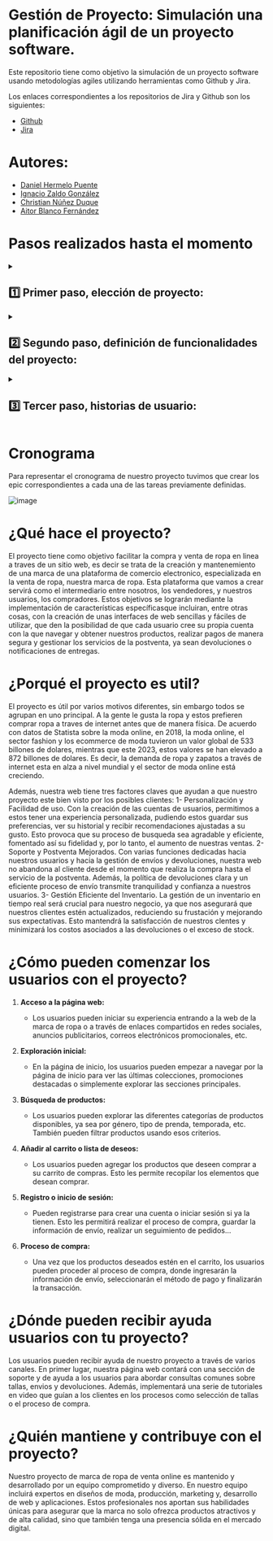 # Gestión de Proyecto: Simulación una planificación ágil de un proyecto software.

Este repositorio tiene como objetivo la simulación de un proyecto software usando metodologías agiles utilizando herramientas como Github y Jira.

Los enlaces correspondientes a los repositorios de Jira y Github son los siguientes:

- [Github](https://github.com/cnunez1/gespro-lunes-830)
- [Jira](https://equipogespro.atlassian.net/jira/software/projects/PRAC/boards/2)


# Autores:

- [Daniel Hermelo Puente](https://github.com/DanieHermelo)
- [Ignacio Zaldo González](https://github.com/3Nacho)
- [Christian Núñez Duque](https://github.com/cnunez1)
- [Aitor Blanco Fernández](https://github.com/AitorBlanco03)

<h1>Pasos realizados hasta el momento</h1>

<details> 
  <summary><h2>1️⃣ Primer paso, elección de proyecto:</h2></summary>
  <div>
    <p>Antes de iniciar la planificación tuvimos que decidir el proyecto a elaborar, para ello cada uno de los miembros expusimos nuestras ideas. Tras ello, votamos las ideas y eligimos la idea más votada.</p>
    <a href="https://miro.com/app/board/uXjVNUnKKi0=/" target="_blank" rel="noreferrer">
      <img src="https://github.com/cnunez1/gespro-lunes-830/assets/150005496/ac86dd65-ce79-4b18-84af-20a964f5d694" alt="1" width="1000" height="500"/>
    </a>
  </div>
</details>

<details>
  <summary><h2>2️⃣ Segundo paso, definición de funcionalidades del proyecto:</h2></summary>
  <div>
    <p>Tras una elección del proyecto, definimos el conjunto de funcionalidades del proyecto. Tras ello, votamos cada una de las funcionalidades propuestas para quedarnos 15 más relevantes.</p>
    <a href="https://miro.com/app/board/uXjVNUnKKi0=/" target="_blank" rel="noreferrer"> <img src="https://github.com/cnunez1/gespro-lunes-830/assets/150005496/13c65a91-d6e7-4388-aeb7-1ba75e0c423f" alt="2" width="1000" height="700"/> </a>
  </div>
</details>

<details> 
  <summary><h2>3️⃣ Tercer paso, historias de usuario:</h2></summary>
  <p>Una vez definido las funcioalidades del proyecto, elaboramos las correspondientes historias de usuario asociadas a cada una de esas funcionalidades. Las siguientes son ejemplos de las historias de usuario elaboradas.</p>

  <p>
    <a href="https://miro.com/app/board/uXjVNUnKKi0=/" target="_blank" rel="noreferrer"> 
      <img src="https://github.com/cnunez1/gespro-lunes-830/assets/150005496/e7ebefb5-13b9-497b-8a2e-a4e311de9233" alt="3.1" width="900" height="900"/> 
    </a>
  </p>

  <p>
    <a href="https://miro.com/app/board/uXjVNUnKKi0=/" target="_blank" rel="noreferrer"> 
      <img src="https://github.com/cnunez1/gespro-lunes-830/assets/150005496/f9abb4d7-841e-4c75-937b-e9fe90d619b9" alt="3.2" width="800" height="900"/> 
    </a>
  </p>

  <p>
    <a href="https://miro.com/app/board/uXjVNUnKKi0=/" target="_blank" rel="noreferrer"> 
      <img src="https://github.com/cnunez1/gespro-lunes-830/assets/150005496/8b3cb50e-2199-4991-bc8c-519606c6276b" alt="3.3" width="800" height="900"/> 
    </a>
  </p>
</details>
  
# Cronograma
Para representar el cronograma de nuestro proyecto tuvimos que crear los epic correspondientes a cada una de las tareas previamente definidas.

![image](https://github.com/cnunez1/gespro-lunes-830/assets/150005787/d23c7185-d9c1-452b-8cae-613aa69e2b51)


# ¿Qué hace el proyecto?

El proyecto tiene como objetivo facilitar la compra y venta de ropa en linea a traves de un sitio web, es decir se trata de la creación y mantenemiento de una marca de una plataforma de comercio electronico, especializada en la venta de ropa, nuestra marca de ropa.
Esta plataforma que vamos a crear servirá como el intermediario entre nosotros, los vendedores, y nuestros usuarios, los compradores. 
Estos objetivos se lograrán mediante la implementación de características específicasque incluiran, entre otras cosas, con la creación de unas interfaces de web sencillas y fáciles de utilizar, que den la posibilidad de que cada usuario cree su propia cuenta con la que navegar y obtener nuestros productos, realizar pagos de manera segura y gestionar los servicios de la postventa, ya sean devoluciones o notificaciones de entregas.

# ¿Porqué el proyecto es util?

El proyecto es útil por varios motivos diferentes, sin embargo todos se agrupan en uno principal. A la gente le gusta la ropa y estos prefieren comprar ropa a traves de internet antes que de manera física. De acuerdo con datos de Statista sobre la moda online, en 2018, la moda online, el sector fashion y los ecommerce de moda tuvieron un valor global de 533 billones de dolares, mientras que este 2023, estos valores se han elevado a 872 billones de dolares. Es decir, la demanda de ropa y zapatos a través de internet esta en alza a nivel mundial y el sector de moda online está creciendo.

Además, nuestra web tiene tres factores claves que ayudan a que nuestro proyecto este bien visto por los posibles clientes:
  1- Personalización y Facilidad de uso. Con la creación de las cuentas de usuarios, permitimos a estos tener una experiencia personalizada, pudiendo estos guardar sus preferencias, ver su historial y recibir recomendaciones ajustadas a su gusto. Esto provoca que su proceso de busqueda sea agradable y eficiente, fomentado así su fidelidad y, por lo tanto, el aumento de nuestras ventas.
  2- Soporte y Postventa Mejorados. Con varias funciones dedicadas hacia nuestros usuarios y hacia la gestión de envíos y devoluciones, nuestra web no abandona al cliente desde el momento que realiza la compra hasta el servicio de la postventa. Además, la política de devoluciones clara y un eficiente proceso de envío transmite tranquilidad y confianza a nuestros usuarios.
  3- Gestión Eficiente del Inventario. La gestión de un inventario en tiempo real será crucial para nuestro negocio, ya que nos asegurará que nuestros clientes estén actualizados, reduciendo su frustación y mejorando sus expectativas. Esto mantendrá la satisfacción de nuestros clentes y minimizará los costos asociados a las devoluciones o el exceso de stock. 

# ¿Cómo pueden comenzar los usuarios con el proyecto?

1. **Acceso a la página web:**
   - Los usuarios pueden iniciar su experiencia entrando a la web de la marca de ropa o a través de enlaces compartidos en redes sociales, anuncios publicitarios, correos electrónicos promocionales, etc.

2. **Exploración inicial:**
   - En la página de inicio, los usuarios pueden empezar a navegar por la página de inicio para ver las últimas colecciones, promociones destacadas o simplemente explorar las secciones principales.

3. **Búsqueda de productos:**
   - Los usuarios pueden explorar las diferentes categorías de productos disponibles, ya sea por género, tipo de prenda, temporada, etc. También pueden filtrar productos usando esos criterios.

4. **Añadir al carrito o lista de deseos:**
   - Los usuarios pueden agregar los productos que deseen comprar a su carrito de compras. Esto les permite recopilar los elementos que desean comprar.

5. **Registro o inicio de sesión:**
   - Pueden registrarse para crear una cuenta o iniciar sesión si ya la tienen. Esto les permitirá realizar el proceso de compra, guardar la información de envío, realizar un seguimiento de pedidos...

6. **Proceso de compra:**
   - Una vez que los productos deseados estén en el carrito, los usuarios pueden proceder al proceso de compra, donde ingresarán la información de envío, seleccionarán el método de pago y finalizarán la transacción.

# ¿Dónde pueden recibir ayuda usuarios con tu proyecto?

Los usuarios pueden recibir ayuda de nuestro proyecto a través de varios canales. En primer lugar, nuestra página web contará con una sección de soporte y de ayuda a los usuarios para abordar consultas comunes sobre tallas, envios y devoluciones. Además, implementará una serie de tutoriales en video que guían a los clientes en los procesos como selección de tallas o el proceso de compra.

# ¿Quién mantiene y contribuye con el proyecto?

Nuestro proyecto de marca de ropa de venta online es mantenido y desarrollado por un equipo comprometido y diverso. En nuestro equipo incluirá expertos en diseños de moda, producción, marketing y, desarrollo de web y aplicaciones. Estos profesionales nos aportan sus habilidades únicas para asegurar que la marca no solo ofrezca productos atractivos y de alta calidad, sino que también tenga una presencia sólida en el mercado digital.



